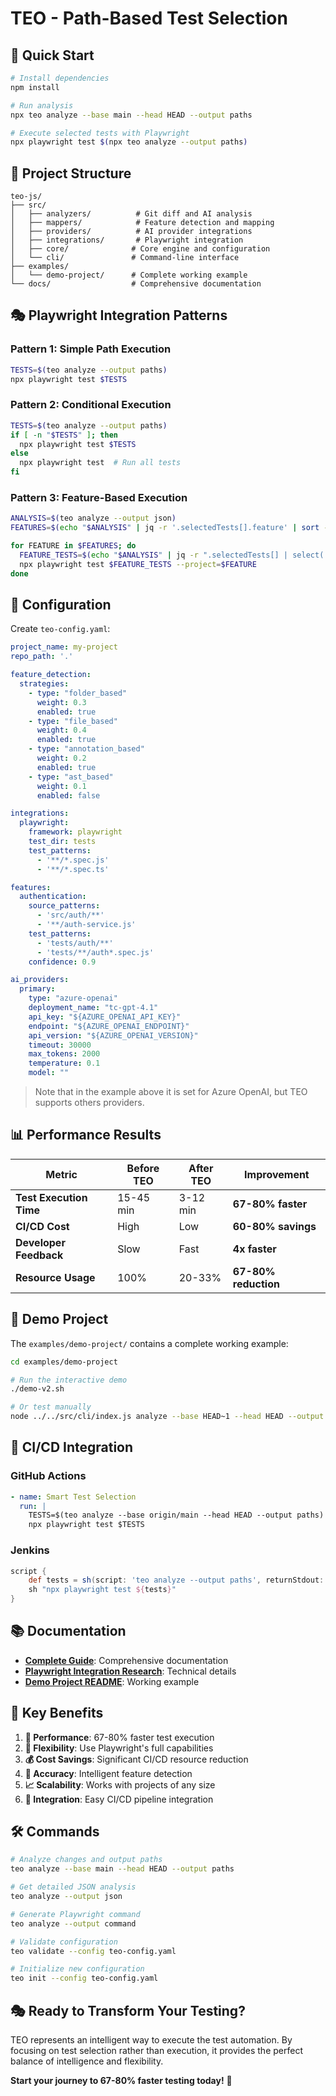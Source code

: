 # TEO - Path-Based Test Selection

## 🎯 **Quick Start**

```bash
# Install dependencies
npm install

# Run analysis
npx teo analyze --base main --head HEAD --output paths

# Execute selected tests with Playwright
npx playwright test $(npx teo analyze --output paths)
```

## 📁 **Project Structure**

```
teo-js/
├── src/
│   ├── analyzers/          # Git diff and AI analysis
│   ├── mappers/            # Feature detection and mapping
│   ├── providers/          # AI provider integrations
│   ├── integrations/       # Playwright integration
│   ├── core/              # Core engine and configuration
│   └── cli/               # Command-line interface
├── examples/
│   └── demo-project/      # Complete working example
└── docs/                  # Comprehensive documentation
```

## 🎭 **Playwright Integration Patterns**

### **Pattern 1: Simple Path Execution**
```bash
TESTS=$(teo analyze --output paths)
npx playwright test $TESTS
```

### **Pattern 2: Conditional Execution**
```bash
TESTS=$(teo analyze --output paths)
if [ -n "$TESTS" ]; then
  npx playwright test $TESTS
else
  npx playwright test  # Run all tests
fi
```

### **Pattern 3: Feature-Based Execution**
```bash
ANALYSIS=$(teo analyze --output json)
FEATURES=$(echo "$ANALYSIS" | jq -r '.selectedTests[].feature' | sort -u)

for FEATURE in $FEATURES; do
  FEATURE_TESTS=$(echo "$ANALYSIS" | jq -r ".selectedTests[] | select(.feature==\"$FEATURE\") | .path")
  npx playwright test $FEATURE_TESTS --project=$FEATURE
done
```

## 🔧 **Configuration**

Create `teo-config.yaml`:

```yaml
project_name: my-project
repo_path: '.'

feature_detection:
  strategies:
    - type: "folder_based"
      weight: 0.3
      enabled: true
    - type: "file_based" 
      weight: 0.4
      enabled: true
    - type: "annotation_based"
      weight: 0.2
      enabled: true
    - type: "ast_based"
      weight: 0.1
      enabled: false

integrations:
  playwright:
    framework: playwright
    test_dir: tests
    test_patterns:
      - '**/*.spec.js'
      - '**/*.spec.ts'

features:
  authentication:
    source_patterns:
      - 'src/auth/**'
      - '**/auth-service.js'
    test_patterns:
      - 'tests/auth/**'
      - 'tests/**/auth*.spec.js'
    confidence: 0.9

ai_providers:
  primary:
    type: "azure-openai"
    deployment_name: "tc-gpt-4.1"
    api_key: "${AZURE_OPENAI_API_KEY}"
    endpoint: "${AZURE_OPENAI_ENDPOINT}"
    api_version: "${AZURE_OPENAI_VERSION}"
    timeout: 30000
    max_tokens: 2000
    temperature: 0.1
    model: ""
```

> Note that in the example above it is set for Azure OpenAI, but TEO supports others providers.

## 📊 **Performance Results**

| Metric | Before TEO | After TEO | Improvement |
|--------|------------|-----------|-------------|
| **Test Execution Time** | 15-45 min | 3-12 min | **67-80% faster** |
| **CI/CD Cost** | High | Low | **60-80% savings** |
| **Developer Feedback** | Slow | Fast | **4x faster** |
| **Resource Usage** | 100% | 20-33% | **67-80% reduction** |

## 🎯 **Demo Project**

The `examples/demo-project/` contains a complete working example:

```bash
cd examples/demo-project

# Run the interactive demo
./demo-v2.sh

# Or test manually
node ../../src/cli/index.js analyze --base HEAD~1 --head HEAD --output paths
```

## 🔄 **CI/CD Integration**

### **GitHub Actions**
```yaml
- name: Smart Test Selection
  run: |
    TESTS=$(teo analyze --base origin/main --head HEAD --output paths)
    npx playwright test $TESTS
```

### **Jenkins**
```groovy
script {
    def tests = sh(script: 'teo analyze --output paths', returnStdout: true).trim()
    sh "npx playwright test ${tests}"
}
```

## 📚 **Documentation**

- **[Complete Guide](docs/complete-guide.md)**: Comprehensive documentation
- **[Playwright Integration Research](docs/playwright-integration-research.md)**: Technical details
- **[Demo Project README](examples/demo-project/README.md)**: Working example

## 🎊 **Key Benefits**

1. **🚀 Performance**: 67-80% faster test execution
2. **🔧 Flexibility**: Use Playwright's full capabilities
3. **💰 Cost Savings**: Significant CI/CD resource reduction
4. **🎯 Accuracy**: Intelligent feature detection
5. **📈 Scalability**: Works with projects of any size
6. **🔄 Integration**: Easy CI/CD pipeline integration

## 🛠️ **Commands**

```bash
# Analyze changes and output paths
teo analyze --base main --head HEAD --output paths

# Get detailed JSON analysis
teo analyze --output json

# Generate Playwright command
teo analyze --output command

# Validate configuration
teo validate --config teo-config.yaml

# Initialize new configuration
teo init --config teo-config.yaml
```

## 🎭 **Ready to Transform Your Testing?**

TEO represents an intelligent way to execute the test automation. By focusing on test selection rather than execution, it provides the perfect balance of intelligence and flexibility.

**Start your journey to 67-80% faster testing today!** 🚀